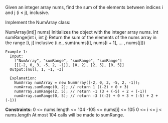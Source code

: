 Given an integer array nums, find the sum of the elements between indices i and j (i ≤ j), inclusive.

Implement the NumArray class:

NumArray(int[] nums) Initializes the object with the integer array nums.
int sumRange(int i, int j) Return the sum of the elements of the nums array in the range [i, j] inclusive (i.e., sum(nums[i], nums[i + 1], ... , nums[j]))
 
```
Example 1:
  Input:
    ["NumArray", "sumRange", "sumRange", "sumRange"]
    [[[-2, 0, 3, -5, 2, -1]], [0, 2], [2, 5], [0, 5]]
  Output:[null, 1, -1, -3]

  Explanation:
    NumArray numArray = new NumArray([-2, 0, 3, -5, 2, -1]);
    numArray.sumRange(0, 2); // return 1 ((-2) + 0 + 3)
    numArray.sumRange(2, 5); // return -1 (3 + (-5) + 2 + (-1)) 
    numArray.sumRange(0, 5); // return -3 ((-2) + 0 + 3 + (-5) + 2 + (-1))
```

**Constraints:**
  0 <= nums.length <= 104
  -105 <= nums[i] <= 105
  0 <= i <= j < nums.length
  At most 104 calls will be made to sumRange.